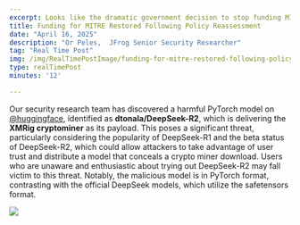 ```yaml
---
excerpt: Looks like the dramatic government decision to stop funding MITRE has been reversed at the last minute! The U.S. Cybersecurity and Infrastructure Security Agency has extended its contract, ensuring continued support for the CVE Program.
title: Funding for MITRE Restored Following Policy Reassessment
date: "April 16, 2025"
description: "Or Peles,  JFrog Senior Security Researcher"
tag: "Real Time Post"
img: /img/RealTimePostImage/funding-for-mitre-restored-following-policy-reassessment.png
type: realTimePost
minutes: '12'

---
```



Our security research team has discovered a harmful PyTorch model on [@huggingface](https://x.com/huggingface), identified as **dtonala/DeepSeek-R2**, which is delivering the **XMRig cryptominer** as its payload. This poses a significant threat, particularly considering the popularity of DeepSeek-R1 and the beta status of DeepSeek-R2, which could allow attackers to take advantage of user trust and distribute a model that conceals a crypto miner download. Users who are unaware and enthusiastic about trying out DeepSeek-R2 may fall victim to this threat. Notably, the malicious model is in PyTorch format, contrasting with the official DeepSeek models, which utilize the safetensors format.



![](/img/RealTimePostImage/post/malicious-deepseek‑r2-pytorch-model-discovered-hosting-xmrig-miner-post.png)
